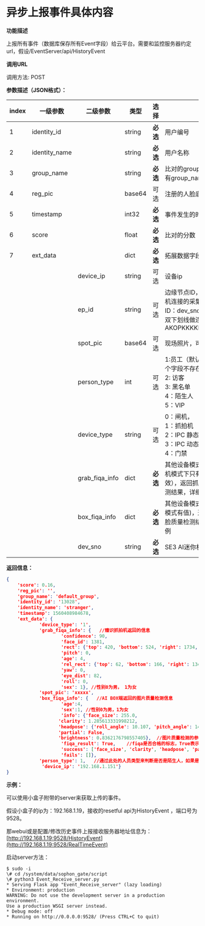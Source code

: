# 异步上报事件具体内容

**功能描述**

上报所有事件（数据库保存所有Event字段）给云平台。需要和监控服务器约定url，假设/EventServer/api/HistoryEvent

**调用URL**

调用方法: POST

**参数描述（JSON格式）：**

| **index** | **一级参数**  | **二级参数**   | 类型   | **选择** | **说明**                                                     |  举例                    |
| --------- | ------------- | -------------- | ------ | -------- | ------------------------------------------------------------ | ----------------------------------------------------- |
| 1         | identity_id   |                | string | **必选** | 用户编号                                                     | "13435454"                                            |
| 2         | identity_name |                | string | **必选** | 用户名称                                                     | "Tom"                                                 |
| 3         | group_name    |                | string | **必选** | 比对的group name，如果没有group_name返回group_id             | "default_group"                                       |
| 4         | reg_pic       |                | base64 | 可选     | 注册的人脸底库，可配置去除                                   |                                                       |
| 5         | timestamp     |                | int32  | **必选** | 事件发生的时间戳                                             | 1565771454932                                         |
| 6         | score         |                | float  | **必选** | 比对的分数                                                   | 0.23                                                  |
| 7         | ext_data      |                | dict   | **必选** | 拓展数据字段，可迭代添加                                     |                                                       |
|           |               | device_ip      | string | 可选     | 设备ip                                                       | "192.168.1.101"                                       |
|           |               | ep_id          | string | 可选     | 边缘节点ID，是指SE3 AI迷你机连接的采集设备的ID。<br />ID：dev_sno和IP的组合，用双下划线做连接。举例：AKOPKKKKK__192.168.1.25 | "3714be15-09b3-41ec-b9ce-62b668e5fa32__192.168.1.101" |
|           |               | spot_pic       | base64 | 可选     | 现场照片，可配置是否为大图                                   |                                                       |
|           |               | person_type    | int    | 可选     | 1:员工（默认为员工，包括这个字段不存在的情况）<br />2: 访客<br />3: 黑名单<br />4：陌生人<br />5：VIP | 1                                                     |
|           |               | device_type    | string | 可选     | 0：闸机，<br />1：抓拍机 <br />2：IPC 静态 <br />3：IPC 动态 <br />4：门禁 | 0                                                     |
|           |               | grab_fiqa_info | dict   | **必选** | 其他设备模式内容为空（抓拍机模式下只有臻识抓拍机有效），返回抓拍机得人脸质量检测结果，详细请看示例 | {}                                                    |
|           |               | box_fiqa_info  | dict   | **必选** | 其他设备模式内容为空(抓拍机模式有值)，返回AI BOX得人脸质量检测结果，详细请看示例 | {}                                                    |
|           |               | dev_sno        | string | **必选** | SE3 AI迷你机唯一标识授权码                                   |                                                       |



**返回信息：**

```json
{
	'score': 0.16, 
	'reg_pic': '', 
	'group_name': 'default_group', 
	'identity_id': '13028', 
	'identity_name': 'stranger', 
	'timestamp': 1560408984678, 
	'ext_data': {
			'device_type': '1', 
			'grab_fiqa_info': {   //臻识抓拍机返回的信息
					'confidence': 90, 
					'face_id': 1381, 
					'rect': {'top': 420, 'bottom': 524, 'right': 1734, 'left': 1652}, 
					'pitch': 0, 
					'age': 4, 
					'rel_rect': {'top': 62, 'bottom': 166, 'right': 134, 'left': 52}, 
					'yaw': 0, 
					'eye_dist': 82, 
					'roll': 0, 
					'sex': 1}, //性别0为男， 1为女
			'spot_pic': 'xxxxx', 
			'box_fiqa_info': {   //AI BOX端返回的图片质量检测信息
					'age':4,
					'sex':1, //性别0为男，1为女
					'info': {'face_size': 255.0, 
                   'clarity': 1.285613331998212, 
                   'headpose': {'roll_angle': 10.107, 'pitch_angle': 14.413, 'yaw_angle': 7.326},
                   'partial': False, 
                   'brightness': 0.8362176798557405},  //图片质量检测的参数
					'fiqa_result': True,    //fiqa是否合格的标志，True表示图片质量比较好
					'success': ['face_size', 'clarity', 'headpose', 'partial', 'brightness'], 
					'fails': []}, 
			'person_type': 1,   //通过此处的人员类型来判断是否是陌生人，如果是person_type为4， 则是陌生人，且fiqa_result为False，则说明陌生人的图片质量不是很好，不能进行再次下发注册
			 'device_ip': '192.168.1.151'}
}
```

**示例：**

可以使用小盒子附带的server来获取上传的事件。

假设小盒子的ip为：192.168.1.19，接收的resetful api为HistoryEvent ，端口号为9528。

那webui或是配置/修改历史事件上报接收服务器地址信息为：[http://192.168.1.19:9528/HistoryEvent](http://192.168.1.19:9528/RealTimeEvent)

启动server方法：

```shell
$ sudo -i
\# cd /system/data/sophon_gate/script
\# python3 Event_Receive_server.py
* Serving Flask app "Event_Receive_server" (lazy loading)
* Environment: production
WARNING: Do not use the development server in a production environment.
Use a production WSGI server instead.
* Debug mode: off
* Running on http://0.0.0.0:9528/ (Press CTRL+C to quit)
```

